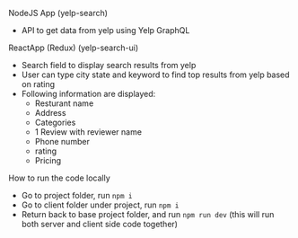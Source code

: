 NodeJS App (yelp-search)
* API to get data from yelp using Yelp GraphQL

ReactApp (Redux) (yelp-search-ui)
* Search field to display search results from yelp
* User can type city state and keyword to find top results from yelp based on rating
* Following information are displayed:
    * Resturant name
    * Address
    * Categories
    * 1 Review with reviewer name
    * Phone number
    * rating
    * Pricing

How to run the code locally
* Go to project folder, run `npm i`
* Go to client folder under project, run `npm i`
* Return back to base project folder, and run `npm run dev` (this will run both server and client side code together)



